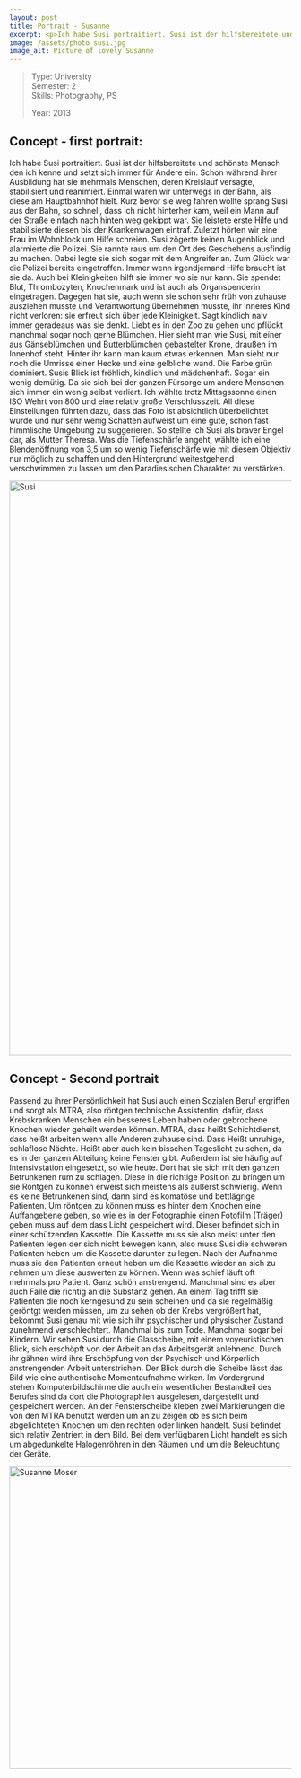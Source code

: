 ```yaml
---
layout: post
title: Portrait - Susanne
excerpt: <p>Ich habe Susi portraitiert. Susi ist der hilfsbereitete und schönste Mensch den ich kenne
image: /assets/photo_susi.jpg
image_alt: Picture of lovely Susanne
---
```


<blockquote>Type: University<br />
Semester: 2<br />
Skills: Photography, PS</p>
<p>Year: 2013</p></blockquote>
<h2>Concept - first portrait:</h2>
<p>Ich habe Susi portraitiert. Susi ist der hilfsbereitete und schönste Mensch den ich kenne und setzt sich immer für Andere ein. Schon während ihrer Ausbildung hat sie mehrmals Menschen, deren Kreislauf versagte, stabilisiert und reanimiert. Einmal waren wir unterwegs in der Bahn, als diese am Hauptbahnhof hielt. Kurz bevor sie weg fahren wollte sprang Susi aus der Bahn, so schnell, dass ich nicht hinterher kam, weil ein Mann auf der Straße einfach nach hinten weg gekippt war. Sie leistete erste Hilfe und stabilisierte diesen bis der Krankenwagen eintraf. Zuletzt hörten wir eine Frau im Wohnblock um Hilfe schreien. Susi zögerte keinen Augenblick und alarmierte die Polizei. Sie rannte raus um den Ort des Geschehens ausfindig zu machen. Dabei legte sie sich sogar mit dem Angreifer an. Zum Glück war die Polizei bereits eingetroffen. Immer wenn irgendjemand Hilfe braucht ist sie da. Auch bei Kleinigkeiten hilft sie immer wo sie nur kann. Sie spendet Blut, Thrombozyten, Knochenmark und ist auch als Organspenderin eingetragen. Dagegen hat sie, auch wenn sie schon sehr früh von zuhause ausziehen musste und Verantwortung übernehmen musste, ihr inneres Kind nicht verloren: sie erfreut sich über jede Kleinigkeit. Sagt kindlich naiv immer geradeaus was sie denkt. Liebt es in den Zoo zu gehen und pflückt manchmal sogar noch gerne Blümchen. Hier sieht man wie Susi, mit einer aus Gänseblümchen und Butterblümchen gebastelter Krone, draußen im Innenhof steht. Hinter ihr kann man kaum etwas erkennen. Man sieht nur noch die Umrisse einer Hecke und eine gelbliche wand. Die Farbe grün dominiert. Susis Blick ist fröhlich, kindlich und mädchenhaft. Sogar ein wenig demütig. Da sie sich bei der ganzen Fürsorge um andere Menschen sich immer ein wenig selbst verliert. Ich wählte trotz Mittagssonne einen ISO Wehrt von 800 und eine relativ große Verschlusszeit. All diese Einstellungen führten dazu, dass das Foto ist absichtlich überbelichtet wurde und nur sehr wenig Schatten aufweist um eine gute, schon fast himmlische Umgebung zu suggerieren. So stellte ich Susi als braver Engel dar, als Mutter Theresa. Was die Tiefenschärfe angeht, wählte ich eine Blendenöffnung von 3,5 um so wenig Tiefenschärfe wie mit diesem Objektiv nur möglich zu schaffen und den Hintergrund weitestgehend verschwimmen zu lassen um den Paradiesischen Charakter zu verstärken.</p>
<p><a href="/assets/susanne-moser.jpg"><img class="alignnone size-large wp-image-1109" src="{{ site.baseurl }}/assets/susanne-moser-721x1024.jpg" alt="Susi" width="721" height="1024" /></a></p>
<h2>Concept - Second portrait</h2>
<p>Passend zu ihrer Persönlichkeit hat Susi auch einen Sozialen Beruf ergriffen und sorgt als MTRA, also röntgen technische Assistentin, dafür, dass Krebskranken Menschen ein besseres Leben haben oder gebrochene Knochen wieder geheilt werden können. MTRA, dass heißt Schichtdienst, dass heißt arbeiten wenn alle Anderen zuhause sind. Dass Heißt unruhige, schlaflose Nächte. Heißt aber auch kein bisschen Tageslicht zu sehen, da es in der ganzen Abteilung keine Fenster gibt. Außerdem ist sie häufig auf Intensivstation eingesetzt, so wie heute. Dort hat sie sich mit den ganzen Betrunkenen rum zu schlagen. Diese in die richtige Position zu bringen um sie Röntgen zu können erweist sich meistens als äußerst schwierig. Wenn es keine Betrunkenen sind, dann sind es komatöse und bettlägrige Patienten. Um röntgen zu können muss es hinter dem Knochen eine Auffangebene geben, so wie es in der Fotographie einen Fotofilm (Träger) geben muss auf dem dass Licht gespeichert wird. Dieser befindet sich in einer schützenden Kassette. Die Kassette muss sie also meist unter den Patienten legen der sich nicht bewegen kann, also muss Susi die schweren Patienten heben um die Kassette darunter zu legen. Nach der Aufnahme muss sie den Patienten erneut heben um die Kassette wieder an sich zu nehmen um diese auswerten zu können. Wenn was schief läuft oft mehrmals pro Patient. Ganz schön anstrengend. Manchmal sind es aber auch Fälle die richtig an die Substanz gehen. An einem Tag trifft sie Patienten die noch kerngesund zu sein scheinen und da sie regelmäßig geröntgt werden müssen, um zu sehen ob der Krebs vergrößert hat, bekommt Susi genau mit wie sich ihr psychischer und physischer Zustand zunehmend verschlechtert. Manchmal bis zum Tode. Manchmal sogar bei Kindern. Wir sehen Susi durch die Glasscheibe, mit einem voyeuristischen Blick, sich erschöpft von der Arbeit an das Arbeitsgerät anlehnend. Durch ihr gähnen wird ihre Erschöpfung von der Psychisch und Körperlich anstrengenden Arbeit unterstrichen. Der Blick durch die Scheibe lässt das Bild wie eine authentische Momentaufnahme wirken. Im Vordergrund stehen Komputerbildschirme die auch ein wesentlicher Bestandteil des Berufes sind da dort die Photographien ausgelesen, dargestellt und gespeichert werden. An der Fensterscheibe kleben zwei Markierungen die von den MTRA benutzt werden um an zu zeigen ob es sich beim abgelichteten Knochen um den rechten oder linken handelt. Susi befindet sich relativ Zentriert in dem Bild. Bei dem verfügbaren Licht handelt es sich um abgedunkelte Halogenröhren in den Räumen und um die Beleuchtung der Geräte.</p>
<p><a href="/assets/portrait-susi.jpg"><img class="alignnone size-large wp-image-1107" src="{{ site.baseurl }}/assets/portrait-susi-1024x682.jpg" alt="Susanne Moser" width="809" height="539" /></a></p>

